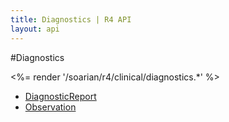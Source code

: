 ```yaml
---
title: Diagnostics | R4 API
layout: api
---
```


#Diagnostics

<%= render '/soarian/r4/clinical/diagnostics.*' %>

* [DiagnosticReport](../diagnostics/diagnostic-report)
* [Observation](../diagnostics/observation)
